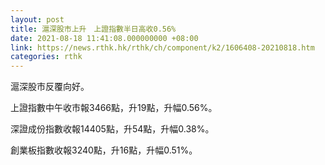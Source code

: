 ```yaml
---
layout: post
title: 滬深股市上升　上證指數半日高收0.56%
date: 2021-08-18 11:41:08.000000000 +08:00
link: https://news.rthk.hk/rthk/ch/component/k2/1606408-20210818.htm
categories: rthk
---
```


滬深股市反覆向好。

上證指數中午收市報3466點，升19點，升幅0.56%。

深證成份指數收報14405點，升54點，升幅0.38%。

創業板指數收報3240點，升16點，升幅0.51%。
